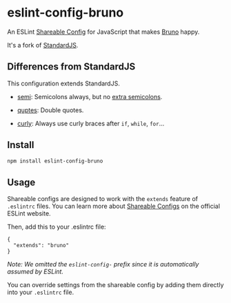 # eslint-config-bruno

An ESLint [Shareable Config](http://eslint.org/docs/developer-guide/shareable-configs) for JavaScript that makes [Bruno](https://brunoscopelliti.com/) happy.

It's a fork of [StandardJS](https://standardjs.com).

## Differences from StandardJS

This configuration extends StandardJS.

* [semi](https://eslint.org/docs/rules/semi#always): Semicolons always, but no [extra semicolons](https://eslint.org/docs/rules/no-extra-semi).

* [quptes](https://eslint.org/docs/rules/quotes#double): Double quotes.

* [curly](https://eslint.org/docs/rules/curly#all): Always use curly braces after `if`, `while`, `for`...

## Install

```bash
npm install eslint-config-bruno
```

## Usage

Shareable configs are designed to work with the `extends` feature of `.eslintrc` files.
You can learn more about
[Shareable Configs](http://eslint.org/docs/developer-guide/shareable-configs) on the
official ESLint website.

Then, add this to your .eslintrc file:

```
{
  "extends": "bruno"
}
```

*Note: We omitted the `eslint-config-` prefix since it is automatically assumed by ESLint.*

You can override settings from the shareable config by adding them directly into your
`.eslintrc` file.
